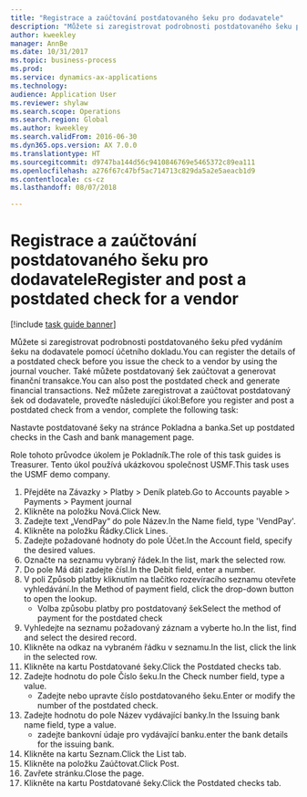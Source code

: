 ```yaml
--- 
title: "Registrace a zaúčtování postdatovaného šeku pro dodavatele"
description: "Můžete si zaregistrovat podrobnosti postdatovaného šeku před vydáním šeku na dodavatele pomocí účetního dokladu."
author: kweekley
manager: AnnBe
ms.date: 10/31/2017
ms.topic: business-process
ms.prod: 
ms.service: dynamics-ax-applications
ms.technology: 
audience: Application User
ms.reviewer: shylaw
ms.search.scope: Operations
ms.search.region: Global
ms.author: kweekley
ms.search.validFrom: 2016-06-30
ms.dyn365.ops.version: AX 7.0.0
ms.translationtype: HT
ms.sourcegitcommit: d9747ba144d56c9410846769e5465372c89ea111
ms.openlocfilehash: a276f67c47bf5ac714713c829da5a2e5aeacb1d9
ms.contentlocale: cs-cz
ms.lasthandoff: 08/07/2018

---
```

# <a name="register-and-post-a-postdated-check-for-a-vendor"></a><span data-ttu-id="7b6f6-103">Registrace a zaúčtování postdatovaného šeku pro dodavatele</span><span class="sxs-lookup"><span data-stu-id="7b6f6-103">Register and post a postdated check for a vendor</span></span>

[!include [task guide banner](../../includes/task-guide-banner.md)]

<span data-ttu-id="7b6f6-104">Můžete si zaregistrovat podrobnosti postdatovaného šeku před vydáním šeku na dodavatele pomocí účetního dokladu.</span><span class="sxs-lookup"><span data-stu-id="7b6f6-104">You can register the details of a postdated check before you issue the check to a vendor by using the journal voucher.</span></span> <span data-ttu-id="7b6f6-105">Také můžete postdatovaný šek zaúčtovat a generovat finanční transakce.</span><span class="sxs-lookup"><span data-stu-id="7b6f6-105">You can also post the postdated check and generate financial transactions.</span></span> <span data-ttu-id="7b6f6-106">Než můžete zaregistrovat a zaúčtovat postdatovaný šek od dodavatele, proveďte následující úkol:</span><span class="sxs-lookup"><span data-stu-id="7b6f6-106">Before you register and post a postdated check from a vendor, complete the following task:</span></span> 

<span data-ttu-id="7b6f6-107">Nastavte postdatované šeky na stránce Pokladna a banka.</span><span class="sxs-lookup"><span data-stu-id="7b6f6-107">Set up postdated checks in the Cash and bank management page.</span></span> 



<span data-ttu-id="7b6f6-108">Role tohoto průvodce úkolem je Pokladník.</span><span class="sxs-lookup"><span data-stu-id="7b6f6-108">The role of this task guides is Treasurer.</span></span> <span data-ttu-id="7b6f6-109">Tento úkol používá ukázkovou společnost USMF.</span><span class="sxs-lookup"><span data-stu-id="7b6f6-109">This task uses the USMF demo company.</span></span>

1. <span data-ttu-id="7b6f6-110">Přejděte na Závazky > Platby > Deník plateb.</span><span class="sxs-lookup"><span data-stu-id="7b6f6-110">Go to Accounts payable > Payments > Payment journal</span></span>
2. <span data-ttu-id="7b6f6-111">Klikněte na položku Nová.</span><span class="sxs-lookup"><span data-stu-id="7b6f6-111">Click New.</span></span>
3. <span data-ttu-id="7b6f6-112">Zadejte text „VendPay“ do pole Název.</span><span class="sxs-lookup"><span data-stu-id="7b6f6-112">In the Name field, type 'VendPay'.</span></span>
4. <span data-ttu-id="7b6f6-113">Klikněte na položku Řádky.</span><span class="sxs-lookup"><span data-stu-id="7b6f6-113">Click Lines.</span></span>
5. <span data-ttu-id="7b6f6-114">Zadejte požadované hodnoty do pole Účet.</span><span class="sxs-lookup"><span data-stu-id="7b6f6-114">In the Account field, specify the desired values.</span></span>
6. <span data-ttu-id="7b6f6-115">Označte na seznamu vybraný řádek.</span><span class="sxs-lookup"><span data-stu-id="7b6f6-115">In the list, mark the selected row.</span></span>
7. <span data-ttu-id="7b6f6-116">Do pole Má dáti zadejte čísl.</span><span class="sxs-lookup"><span data-stu-id="7b6f6-116">In the Debit field, enter a number.</span></span>
8. <span data-ttu-id="7b6f6-117">V poli Způsob platby kliknutím na tlačítko rozevíracího seznamu otevřete vyhledávání.</span><span class="sxs-lookup"><span data-stu-id="7b6f6-117">In the Method of payment field, click the drop-down button to open the lookup.</span></span>
    * <span data-ttu-id="7b6f6-118">Volba způsobu platby pro postdatovaný šek</span><span class="sxs-lookup"><span data-stu-id="7b6f6-118">Select the method of payment for the postdated check</span></span>  
9. <span data-ttu-id="7b6f6-119">Vyhledejte na seznamu požadovaný záznam a vyberte ho.</span><span class="sxs-lookup"><span data-stu-id="7b6f6-119">In the list, find and select the desired record.</span></span>
10. <span data-ttu-id="7b6f6-120">Klikněte na odkaz na vybraném řádku v seznamu.</span><span class="sxs-lookup"><span data-stu-id="7b6f6-120">In the list, click the link in the selected row.</span></span>
11. <span data-ttu-id="7b6f6-121">Klikněte na kartu Postdatované šeky.</span><span class="sxs-lookup"><span data-stu-id="7b6f6-121">Click the Postdated checks tab.</span></span>
12. <span data-ttu-id="7b6f6-122">Zadejte hodnotu do pole Číslo šeku.</span><span class="sxs-lookup"><span data-stu-id="7b6f6-122">In the Check number field, type a value.</span></span>
    * <span data-ttu-id="7b6f6-123">Zadejte nebo upravte číslo postdatovaného šeku.</span><span class="sxs-lookup"><span data-stu-id="7b6f6-123">Enter or modify the number of the postdated check.</span></span>  
13. <span data-ttu-id="7b6f6-124">Zadejte hodnotu do pole Název vydávající banky.</span><span class="sxs-lookup"><span data-stu-id="7b6f6-124">In the Issuing bank name field, type a value.</span></span>
    * <span data-ttu-id="7b6f6-125">zadejte bankovní údaje pro vydávající banku.</span><span class="sxs-lookup"><span data-stu-id="7b6f6-125">enter the bank details for the issuing bank.</span></span>  
14. <span data-ttu-id="7b6f6-126">Klikněte na kartu Seznam.</span><span class="sxs-lookup"><span data-stu-id="7b6f6-126">Click the List tab.</span></span>
15. <span data-ttu-id="7b6f6-127">Klikněte na položku Zaúčtovat.</span><span class="sxs-lookup"><span data-stu-id="7b6f6-127">Click Post.</span></span>
16. <span data-ttu-id="7b6f6-128">Zavřete stránku.</span><span class="sxs-lookup"><span data-stu-id="7b6f6-128">Close the page.</span></span>
17. <span data-ttu-id="7b6f6-129">Klikněte na kartu Postdatované šeky.</span><span class="sxs-lookup"><span data-stu-id="7b6f6-129">Click the Postdated checks tab.</span></span>


